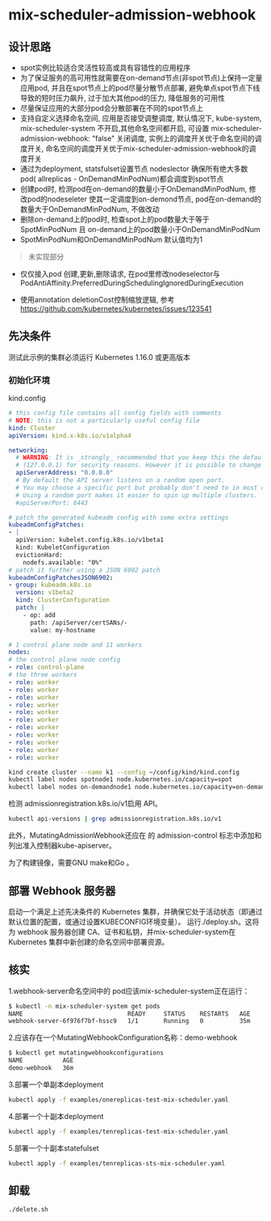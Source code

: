 # mix-scheduler-admission-webhook

## 设计思路

- spot实例比较适合灵活性较高或具有容错性的应用程序
- 为了保证服务的高可用性就需要在on-demand节点(非spot节点)上保持一定量应用pod, 并且在spot节点上的pod尽量分散节点部署, 避免单点spot节点下线导致的短时压力飙升, 过于加大其他pod的压力, 降低服务的可用性
- 尽量保证应用的大部分pod会分散部署在不同的spot节点上
- 支持自定义选择命名空间, 应用是否接受调整调度, 默认情况下, kube-system, mix-scheduler-system 不开启,其他命名空间都开启, 可设置 mix-scheduler-admission-webhook: "false" 关闭调度, 实例上的调度开关优于命名空间的调度开关, 命名空间的调度开关优于mix-scheduler-admission-webhook的调度开关
- 通过为deployment, statsfulset设置节点 nodeslector 确保所有绝大多数pod( allreplicas -  OnDemandMinPodNum)都会调度到spot节点
- 创建pod时, 检测pod在on-demand的数量小于OnDemandMinPodNum, 修改pod的nodeseleter 使其一定调度到on-demond节点, pod在on-demand的数量大于OnDemandMinPodNum, 不做改动
- 删除on-demand上的pod时, 检查spot上的pod数量大于等于 SpotMinPodNum 且 on-demand上的pod数量小于OnDemandMinPodNum
- SpotMinPodNum和OnDemandMinPodNum 默认值均为1

> 未实现部分
- 仅仅接入pod 创建,更新,删除请求, 在pod里修改nodeselector与PodAntiAffinity.PreferredDuringSchedulingIgnoredDuringExecution

- 使用annotation deletionCost控制缩放逻辑, 参考 https://github.com/kubernetes/kubernetes/issues/123541

## 先决条件

测试此示例的集群必须运行 Kubernetes 1.16.0 或更高版本

### 初始化环境

kind.config

```yaml
# this config file contains all config fields with comments
# NOTE: this is not a particularly useful config file
kind: Cluster
apiVersion: kind.x-k8s.io/v1alpha4

networking:
  # WARNING: It is _strongly_ recommended that you keep this the default
  # (127.0.0.1) for security reasons. However it is possible to change this.
  apiServerAddress: "0.0.0.0"
  # By default the API server listens on a random open port.
  # You may choose a specific port but probably don't need to in most cases.
  # Using a random port makes it easier to spin up multiple clusters.
  #apiServerPort: 6443

# patch the generated kubeadm config with some extra settings
kubeadmConfigPatches:
- |
  apiVersion: kubelet.config.k8s.io/v1beta1
  kind: KubeletConfiguration
  evictionHard:
    nodefs.available: "0%"
# patch it further using a JSON 6902 patch
kubeadmConfigPatchesJSON6902:
- group: kubeadm.k8s.io
  version: v1beta2
  kind: ClusterConfiguration
  patch: |
    - op: add
      path: /apiServer/certSANs/-
      value: my-hostname

# 1 control plane node and 11 workers
nodes:
# the control plane node config
- role: control-plane
# the three workers
- role: worker
- role: worker
- role: worker
- role: worker
- role: worker
- role: worker
- role: worker
- role: worker
- role: worker
- role: worker
- role: worker
```

```bash
kind create cluster --name k1 --config ~/config/kind/kind.config
kubectl label nodes spotnode1 node.kubernetes.io/capacity=spot
kubectl label nodes on-demandnode1 node.kubernetes.io/capacity=on-demand
```

检测 admissionregistration.k8s.io/v1启用 API。

```bash
kubectl api-versions | grep admissionregistration.k8s.io/v1
```

此外，MutatingAdmissionWebhook还应在 的 admission-control 标志中添加和列出准入控制器kube-apiserver。

为了构建镜像，需要GNU make和Go 。

## 部署 Webhook 服务器

启动一个满足上述先决条件的 Kubernetes 集群，并确保它处于活动状态（即通过默认位置的配置，或通过设置KUBECONFIG环境变量）。
运行./deploy.sh。这将为 webhook 服务器创建 CA、证书和私钥，并mix-scheduler-system在 Kubernetes 集群中新创建的命名空间中部署资源。

## 核实

1.webhook-server命名空间中的 pod应该mix-scheduler-system正在运行：

```bash
$ kubectl -n mix-scheduler-system get pods
NAME                             READY     STATUS    RESTARTS   AGE
webhook-server-6f976f7bf-hssc9   1/1       Running   0          35m
```

2.应该存在一个MutatingWebhookConfiguration名称：demo-webhook

```bash
$ kubectl get mutatingwebhookconfigurations
NAME           AGE
demo-webhook   36m
```

3.部署一个单副本deployment

```bash
kubectl apply -f examples/onereplicas-test-mix-scheduler.yaml
```

4.部署一个十副本deployment

```bash
kubectl apply -f examples/tenreplicas-test-mix-scheduler.yaml
```

5.部署一个十副本statefulset

```bash
kubectl apply -f examples/tenreplicas-sts-mix-scheduler.yaml
```

## 卸载
```bash
./delete.sh
```
